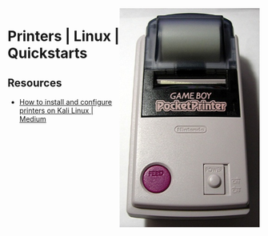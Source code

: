 <img src="../assets/Nintendo_PocketPrinter.jpg" alt="Nintendo printer" style="width: 280px;" align="right">

# Printers | Linux | Quickstarts

## Resources
- [How to install and configure printers on Kali Linux | Medium](https://subba-lakshmi.medium.com/how-to-install-and-configure-printers-on-kali-linux-78a0476b3cfe)
